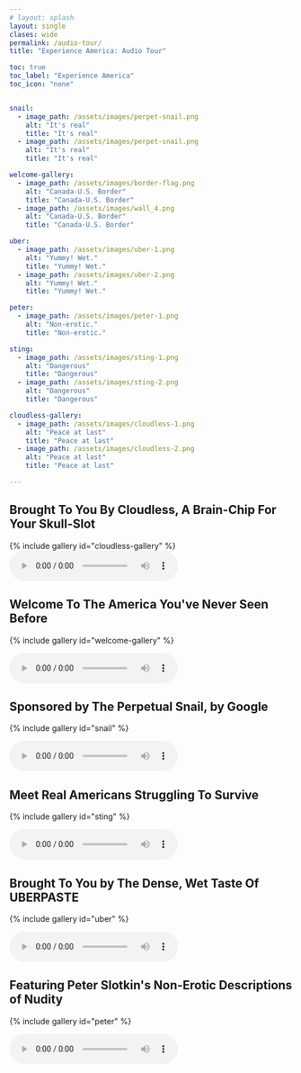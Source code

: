 ```yaml
---
# layout: splash
layout: single
clases: wide
permalink: /audio-tour/
title: "Experience America: Audio Tour"

toc: true
toc_label: "Experience America"
toc_icon: "none"


snail:
  - image_path: /assets/images/perpet-snail.png
    alt: "It's real"
    title: "It's real"
  - image_path: /assets/images/perpet-snail.png
    alt: "It's real"
    title: "It's real"

welcome-gallery:
  - image_path: /assets/images/border-flag.png
    alt: "Canada-U.S. Border"
    title: "Canada-U.S. Border"
  - image_path: /assets/images/wall_4.png
    alt: "Canada-U.S. Border"
    title: "Canada-U.S. Border"

uber:
  - image_path: /assets/images/uber-1.png
    alt: "Yummy! Wet."
    title: "Yummy! Wet."
  - image_path: /assets/images/uber-2.png
    alt: "Yummy! Wet."
    title: "Yummy! Wet."

peter:
  - image_path: /assets/images/peter-1.png
    alt: "Non-erotic."
    title: "Non-erotic."

sting:
  - image_path: /assets/images/sting-1.png
    alt: "Dangerous"
    title: "Dangerous"
  - image_path: /assets/images/sting-2.png
    alt: "Dangerous"
    title: "Dangerous"

cloudless-gallery:
  - image_path: /assets/images/cloudless-1.png
    alt: "Peace at last"
    title: "Peace at last"
  - image_path: /assets/images/cloudless-2.png
    alt: "Peace at last"
    title: "Peace at last"

---
```


## Brought To You By Cloudless, A Brain-Chip For Your Skull-Slot

{% include gallery id="cloudless-gallery" %}
<audio controls>
  <source src="https://docs.google.com/uc?export=download&id=1uqX4c-OHNil1AdNFIIqUEfmFWhkIEHq3">
</audio>


## Welcome To The America You've Never Seen Before

{% include gallery id="welcome-gallery" %}
<!-- consider putting the full intro here -->
<audio controls>
  <source src="https://docs.google.com/uc?export=download&id=17miEyQAHNd3j9oKWzAokbkoUfULmN8ae">
</audio>

## Sponsored by The Perpetual Snail, by Google

{% include gallery id="snail" %}

<audio controls>
  <source src="https://docs.google.com/uc?export=download&id=15s3ehn4rkU9IIF15D5erpw1-vk0CIv72"> <!-- perepetual snail -->
</audio>

## Meet Real Americans Struggling To Survive

{% include gallery id="sting" %}

<audio controls>
  <source src="https://docs.google.com/uc?export=download&id=1pvrJNZY27yhJAvyI5etZNOm22cyzPS4m">
</audio>


## Brought To You by The Dense, Wet Taste Of UBERPASTE

{% include gallery id="uber" %}

<audio controls>
  <source src="https://docs.google.com/uc?export=download&id=11HTG68YwBaeAOKFeaQEeEXtv7gqn3R-4"> <!-- texas -->
</audio>


## Featuring Peter Slotkin's Non-Erotic Descriptions of Nudity

{% include gallery id="peter" %}

<audio controls>
  <source src="https://docs.google.com/uc?export=download&id=1eqgk3dlfTs9AeabxZLZtxyYcFuGDkO66"> <!-- Peter Slotkikn -->
</audio>
